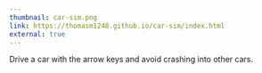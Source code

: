 ```yaml
---
thumbnail: car-sim.png
link: https://thomasm1248.github.io/car-sim/index.html
external: true
---
```


Drive a car with the arrow keys and avoid crashing into other cars.
